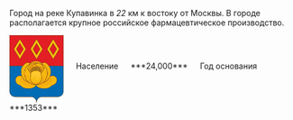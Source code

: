 <!--2021-10-25 00:17:11-->
Город на реке Купавинка в *22* км к востоку от Москвы.
В городе располагается крупное российское фармацевтическое производство.

<span class="dt">
  <img src="Staraya_Kupavna.gif" align="middle" width="96px"> &emsp; 
<span class="dtc">
  Население &emsp; ***24,000*** &emsp;
  Год основания &emsp; ***1353***
</span>
</span>